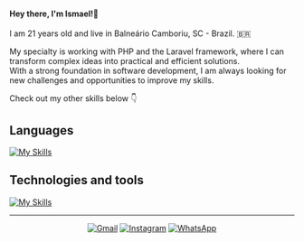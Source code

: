 #### Hey there, I'm Ismael!👋
I am 21 years old and live in Balneário Camboriu, SC - Brazil. :brazil: 

My specialty is working with PHP and the Laravel framework, where I can transform complex ideas into practical and efficient solutions. <br>
With a strong foundation in software development, I am always looking for new challenges and opportunities to improve my skills.

Check out my other skills below 👇

## Languages

[![My Skills](https://skillicons.dev/icons?i=php,js)](https://skillicons.dev)

## Technologies and tools
[![My Skills](https://skillicons.dev/icons?i=laravel,docker,tailwind,git,html,css,sass,npm,vscode,bash,cloudflare,ubuntu,postman)](https://skillicons.dev)

---

<p align="center">
<a href="mailto:khoutzdev@gmail.com"><img src="https://img.shields.io/badge/Email-D14836?style=flat&amp;logo=gmail&amp;logoColor=white" alt="Gmail"></a>
<a href="https://www.instagram.com/khoutzn"><img src="https://img.shields.io/badge/Instagram-E4405F?style=flat&amp;logo=instagram&amp;logoColor=white" alt="Instagram"></a>
<a href="https://wa.me/5588996468040"><img src="https://img.shields.io/badge/WhatsApp-25D366?style=flat&amp;logo=whatsapp&amp;logoColor=white" alt="WhatsApp"></a>
</p>


<!--
**khoutzx/khoutzx** is a ✨ _special_ ✨ repository because its `README.md` (this file) appears on your GitHub profile.

Here are some ideas to get you started:

- 🔭 I’m currently working on ...
- 🌱 I’m currently learning ...
- 👯 I’m looking to collaborate on ...
- 🤔 I’m looking for help with ...
- 💬 Ask me about ...
- 📫 How to reach me: ...
- 😄 Pronouns: ...
- ⚡ Fun fact: ...
-->
